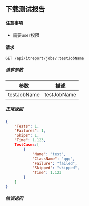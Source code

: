 ## 下载测试报告

#### 注意事项

- 需要`user`权限

#### 请求

```
GET /api/itreport/jobs/:testJobName
```

##### 请求参数

|参数|描述|
|---|---|
|testJobName|testJobName|

##### 正常返回

```json
{
    "Tests": 1,
    "Failures": 1,
    "Skips": 1,
    "Time": 1.123,
    TestCases:[
        {
            "Name": "test",
            "ClassName": "qqq",
            "Failure": "failed",
            "Skipped": "skipped",
            "Time": 1.123
        }    
    ]
}
```

##### 错误返回
